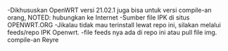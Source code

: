 -Dikhususkan OpenWRT versi 21.02.1 juga bisa untuk versi compile-an orang, NOTED: hubungkan ke Internet
-Sumber file IPK di situs OPENWRT.ORG
-Jikalau tidak mau terinstall lewat repo ini, silakan melalui feeds/repo IPK Openwrt.
-file feeds nya ada di repo ini atau pull file img. compile-an Reyre
